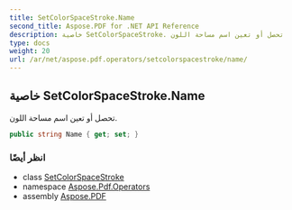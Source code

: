 ```yaml
---
title: SetColorSpaceStroke.Name
second_title: Aspose.PDF for .NET API Reference
description: خاصية SetColorSpaceStroke. تحصل أو تعين اسم مساحة اللون
type: docs
weight: 20
url: /ar/net/aspose.pdf.operators/setcolorspacestroke/name/
---
```

## خاصية SetColorSpaceStroke.Name

تحصل أو تعين اسم مساحة اللون.

```csharp
public string Name { get; set; }
```

### انظر أيضًا

* class [SetColorSpaceStroke](../)
* namespace [Aspose.Pdf.Operators](../../../aspose.pdf.operators/)
* assembly [Aspose.PDF](../../../)